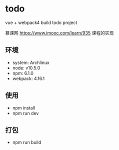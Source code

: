 # todo
vue + webpack4 build todo project

慕课网 https://www.imooc.com/learn/935 课程的实现

## 环境
+ system: Archlinux
+ node: v10.5.0
+ npm: 6.1.0
+ webpack: 4.16.1

## 使用
+ npm install
+ npm run dev

## 打包
+ npm run build